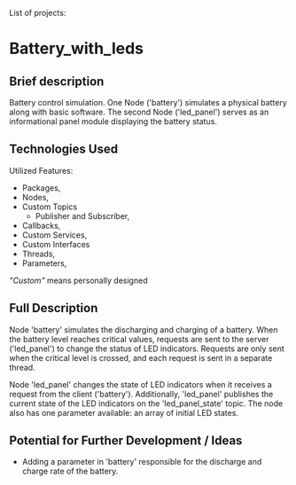 List of projects:
# Battery_with_leds
## Brief description
Battery control simulation. One Node ('battery') simulates a physical battery along with basic software.
The second Node ('led_panel') serves as an informational panel module displaying the battery status.

## Technologies Used

Utilized Features:
- Packages,
- Nodes,
- Custom Topics
  - Publisher and Subscriber,
- Callbacks,
- Custom Services,
- Custom Interfaces
- Threads,
- Parameters,

*"Custom"* means personally designed
## Full Description
Node 'battery' simulates the discharging and charging of a battery. When the battery level reaches critical values, requests are sent to the server ('led_panel') to change the status of LED indicators. Requests are only sent when the critical level is crossed, and each request is sent in a separate thread.

Node 'led_panel' changes the state of LED indicators when it receives a request from the client ('battery'). Additionally, 'led_panel' publishes the current state of the LED indicators on the 'led_panel_state' topic. The node also has one parameter available: an array of initial LED states.


## Potential for Further Development / Ideas
- Adding a parameter in 'battery' responsible for the discharge and charge rate of the battery.



